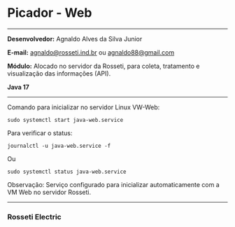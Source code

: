 # Picador - Web

---------------

**Desenvolvedor:** Agnaldo Alves da Silva Junior

**E-mail:** agnaldo@rosseti.ind.br ou agnaldo88@gmail.com

**Módulo:** Alocado no servidor da Rosseti, para coleta, tratamento e visualização das informações (API).

**Java 17**

-----------------------

Comando para inicializar no servidor Linux VW-Web:
```code
sudo systemctl start java-web.service
```
Para verificar o status:
```code
journalctl -u java-web.service -f
```
Ou
```code
sudo systemctl status java-web.service
```

Observação:
Serviço configurado para inicializar automaticamente com a VM Web no servidor Rosseti.

-----------------------

### Rosseti Electric

